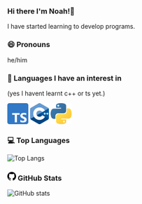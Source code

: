 ### Hi there I'm Noah!👋



I have started learning to develop programs.

### 😄 Pronouns 
he/him


  ### 🌱 Languages I have an interest in
  (yes I havent learnt c++ or ts yet.)
<div class="lang">
  <img src="/img/Typescript_logo_2020.svg" width="48" height="48">
  <img src="/img/ISO_C++_Logo.svg.png" width="43" height="48">
  <img src="/img/python.svg" width="48" height="48">
  </div>

  ### 💻 Top Languages
![Top Langs](https://github-readme-stats.vercel.app/api/top-langs/?username=OdeyDev&theme=dark)
  
  ### <img src="/img/github.svg" width="20" height="20"> GitHub Stats
 ![GitHub stats](https://github-readme-stats.vercel.app/api?username=OdeyDev&show_icons=true&theme=dark)
